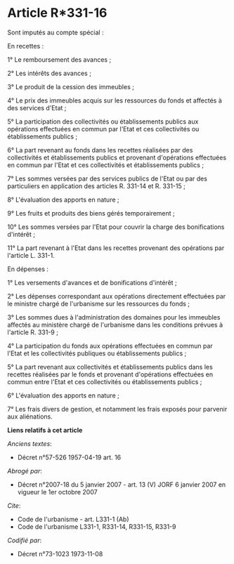 # Article R*331-16

Sont imputés au compte spécial :

En recettes :

1° Le remboursement des avances ;

2° Les intérêts des avances ;

3° Le produit de la cession des immeubles ;

4° Le prix des immeubles acquis sur les ressources du fonds et affectés à des services d'Etat ;

5° La participation des collectivités ou établissements publics aux opérations effectuées en commun par l'Etat et ces
collectivités ou établissements publics ;

6° La part revenant au fonds dans les recettes réalisées par des collectivités et établissements publics et provenant
d'opérations effectuées en commun par l'Etat et ces collectivités et établissements publics ;

7° Les sommes versées par des services publics de l'Etat ou par des particuliers en application des articles R. 331-14 et R.
331-15 ;

8° L'évaluation des apports en nature ;

9° Les fruits et produits des biens gérés temporairement ;

10° Les sommes versées par l'Etat pour couvrir la charge des bonifications d'intérêt ;

11° La part revenant à l'Etat dans les recettes provenant des opérations par l'article L. 331-1.

En dépenses :

1° Les versements d'avances et de bonifications d'intérêt ;

2° Les dépenses correspondant aux opérations directement effectuées par le ministre chargé de l'urbanisme sur les ressources
du fonds ;

3° Les sommes dues à l'administration des domaines pour les immeubles affectés au ministère chargé de l'urbanisme dans les
conditions prévues à l'article R. 331-9 ;

4° La participation du fonds aux opérations effectuées en commun par l'Etat et les collectivités publiques ou établissements
publics ;

5° La part revenant aux collectivités et établissements publics dans les recettes réalisées par le fonds et provenant
d'opérations effectuées en commun entre l'Etat et ces collectivités ou établissements publics ;

6° L'évaluation des apports en nature ;

7° Les frais divers de gestion, et notamment les frais exposés pour parvenir aux aliénations.

**Liens relatifs à cet article**

_Anciens textes_:

  - Décret n°57-526 1957-04-19 art. 16

_Abrogé par_:

  - Décret n°2007-18 du 5 janvier 2007 - art. 13 (V) JORF 6 janvier 2007 en vigueur le 1er octobre 2007

_Cite_:

  - Code de l'urbanisme - art. L331-1 (Ab)
  - Code de l'urbanisme L331-1, R331-14, R331-15, R331-9

_Codifié par_:

  - Décret n°73-1023 1973-11-08
